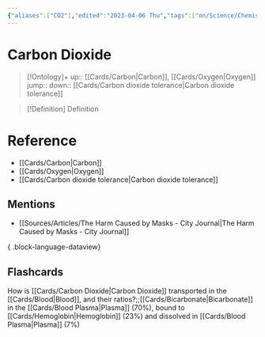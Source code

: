 ```yaml
---
{"aliases":["CO2"],"edited":"2023-04-06 Thu","tags":["on/Science/Chemistry","Uni/LFS112","flashcards/LFS112"],"date created":"2023-03-02 Thu","dg-publish":true,"permalink":"/cards/carbon-dioxide/","dgPassFrontmatter":true}
---
```


# Carbon Dioxide

> [!Ontology]+
> up:: [[Cards/Carbon\|Carbon]], [[Cards/Oxygen\|Oxygen]]
> jump::
> down:: [[Cards/Carbon dioxide tolerance\|Carbon dioxide tolerance]]

> [!Definition] Definition

# Reference

- [[Cards/Carbon\|Carbon]]
- [[Cards/Oxygen\|Oxygen]]
- [[Cards/Carbon dioxide tolerance\|Carbon dioxide tolerance]]

## Mentions

- [[Sources/Articles/The Harm Caused by Masks - City Journal\|The Harm Caused by Masks - City Journal]]

{ .block-language-dataview}

## Flashcards

How is [[Cards/Carbon Dioxide\|Carbon Dioxide]] transported in the [[Cards/Blood\|Blood]], and their ratios?;;[[Cards/Bicarbonate\|Bicarbonate]] in the [[Cards/Blood Plasma\|Plasma]] (70%), bound to [[Cards/Hemoglobin\|Hemoglobin]] (23%) and dissolved in [[Cards/Blood Plasma\|Plasma]] (7%)
<!--SR:!2024-05-11,5,130-->